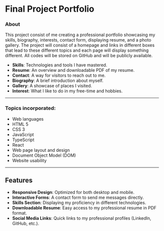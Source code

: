 # Final Project Portfolio

### About

This project consist of me creating a professional portfolio showcasing my skills, biography, interests, contact form,
displaying resume, and a photo gallery. The project will consist of a homepage and links in different boxes that lead to these different
topics and each page will display something different. All codes will be stored on GitHub and will be publicly 
available. 

- **Skills**: Technologies and tools I have mastered.
- **Resume**: An overview and downloadable PDF of my resume.
- **Contact**: A way for visitors to reach out to me.
- **Biography**: A brief introduction about myself.
- **Gallery**: A showcase of places I visited.
- **Interest**: What I like to do in my free-time and hobbies.
---

### Topics incorporated:

- Web languages
- HTML 5
- CSS 3
- JavaScript
- TypeScript
- React
- Web page layout and design
- Document Object Model (DOM)
- Website usability

---

## Features

- **Responsive Design**: Optimized for both desktop and mobile.
- **Interactive Forms**: A contact form to send me messages directly.
- **Skills Section**: Displaying my proficiency in different technologies.
- **Downloadable Resume**: Easy access to my professional resume in PDF format.
- **Social Media Links**: Quick links to my professional profiles (LinkedIn, GitHub, etc.).




